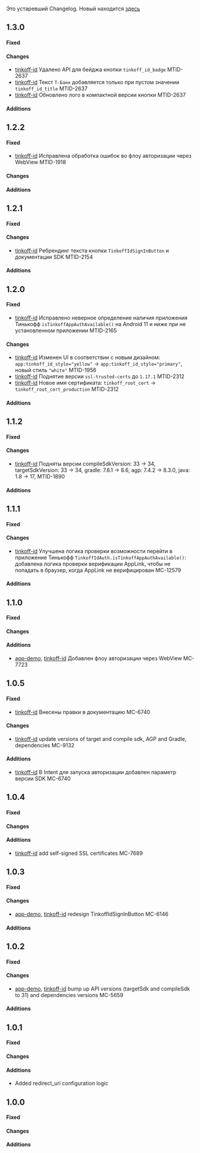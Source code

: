 Это устаревший Changelog. Новый находится [здесь](../CHANGELOG.md)

## 1.3.0

#### Fixed
#### Changes

- [tinkoff-id] Удалено API для бейджа кнопки `tinkoff_id_badge` MTID-2637
- [tinkoff-id] Текст `Т-Банк` добавляется только при пустом значении `tinkoff_id_title` MTID-2637
- [tinkoff-id] Обновлено лого в компактной версии кнопки MTID-2637

#### Additions

## 1.2.2

#### Fixed

- [tinkoff-id] Исправлена обработка ошибок во флоу авторизации через WebView MTID-1918

#### Changes
#### Additions

## 1.2.1

#### Fixed
#### Changes

- [tinkoff-id] Ребрендинг текста кнопки `TinkoffIdSignInButton` и документации SDK MTID-2154

#### Additions

## 1.2.0

#### Fixed

- [tinkoff-id] Исправлено неверное определение наличия приложения Тинькофф `isTinkoffAppAuthAvailable()` на Android 11 и ниже при не установленном приложении MTID-2165

#### Changes

- [tinkoff-id] Изменен UI в соответствии с новым дизайном: `app:tinkoff_id_style="yellow"` -> `app:tinkoff_id_style="primary"`, новый стиль `"white"` MTID-1956
- [tinkoff-id] Поднятие версии `ssl-trusted-certs` до `1.17.1` MTID-2312
- [tinkoff-id] Новое имя сертификата: `tinkoff_root_cert` -> `tinkoff_root_cert_production` MTID-2312

#### Additions

## 1.1.2

#### Fixed
#### Changes

- [tinkoff-id] Подняты версии compileSdkVersion: 33 -> 34, targetSdkVersion: 33 -> 34, gradle: 7.6.1 -> 8.6, agp: 7.4.2 -> 8.3.0, java: 1.8 -> 17, MTID-1890

#### Additions

## 1.1.1

#### Fixed
#### Changes

- [tinkoff-id] Улучшена логика проверки возможности перейти в приложение Тинькофф `TinkoffIdAuth.isTinkoffAppAuthAvailable()`: добавлена логика проверки верификации AppLink, чтобы не попадать в браузер, когда AppLink не верифицирован MC-12579

#### Additions

## 1.1.0

#### Fixed
#### Changes
#### Additions

- [app-demo], [tinkoff-id] Добавлен флоу авторизации через WebView MC-7723

## 1.0.5

#### Fixed

- [tinkoff-id] Внесены правки в документацию MC-6740

#### Changes

- [tinkoff-id] update versions of target and compile sdk, AGP and Gradle, dependencies MC-9132

#### Additions

- [tinkoff-id] В Intent для запуска авторизации добавлен параметр версии SDK MC-6740

## 1.0.4

#### Fixed
#### Changes
#### Additions
- [tinkoff-id] add self-signed SSL certificates MC-7689

## 1.0.3

#### Fixed
#### Changes
- [app-demo], [tinkoff-id] redesign TinkoffIdSignInButton MC-6146
#### Additions

## 1.0.2

#### Fixed
#### Changes
- [app-demo], [tinkoff-id] bump up API versions (targetSdk and compileSdk to 31) and dependencies versions MC-5659
#### Additions

## 1.0.1

#### Fixed
#### Changes
#### Additions
- Added redirect_uri configuration logic

## 1.0.0

#### Fixed
#### Changes
#### Additions

[app-demo]: ../app-demo
[tinkoff-id]: tinkoff-id
